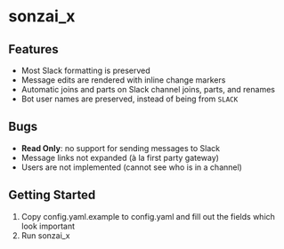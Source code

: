 # sonzai_x

## Features
- Most Slack formatting is preserved
- Message edits are rendered with inline change markers
- Automatic joins and parts on Slack channel joins, parts, and renames
- Bot user names are preserved, instead of being from `SLACK`

## Bugs
- **Read Only**: no support for sending messages to Slack
- Message links not expanded (à la first party gateway)
- Users are not implemented (cannot see who is in a channel)

## Getting Started
1. Copy config.yaml.example to config.yaml and fill out the fields which look important
2. Run sonzai_x
